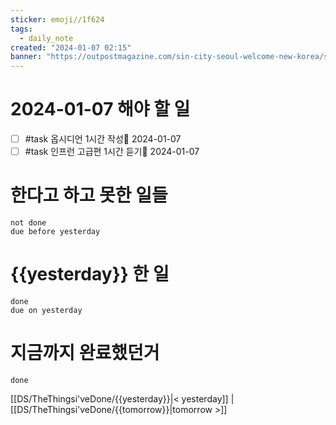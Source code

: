 ```yaml
---
sticker: emoji//1f624
tags:
  - daily_note
created: "2024-01-07 02:15"
banner: "https://outpostmagazine.com/sin-city-seoul-welcome-new-korea/seoul-skyline-photo/"
---
```


# 2024-01-07 해야 할 일

- [ ] #task 옵시디언 1시간 작성📅 2024-01-07
- [ ] #task 인프런 고급편 1시간 듣기📅 2024-01-07

# 한다고 하고 못한 일들
```tasks
not done
due before yesterday
```
# {{yesterday}} 한 일
```tasks
done
due on yesterday
```
# 지금까지 완료했던거 
```tasks
done
```
[[DS/TheThingsi'veDone/{{yesterday}}|< yesterday]] | [[DS/TheThingsi'veDone/{{tomorrow}}|tomorrow >]]